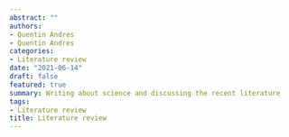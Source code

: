 ```yaml
---
abstract: ""
authors:
- Quentin Andres
- Quentin Andres
categories:
- Literature review
date: "2021-06-14"
draft: false
featured: true
summary: Writing about science and discussing the recent literature 
tags:
- Literature review
title: Literature review 
---
```







